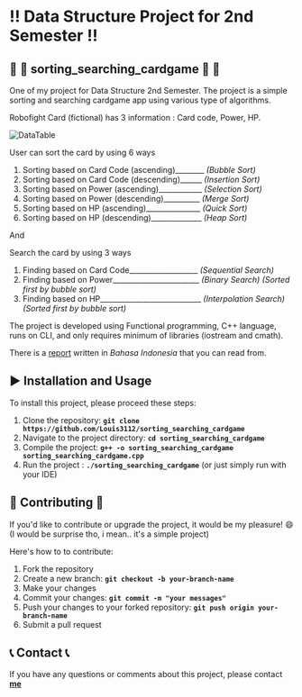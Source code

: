 # :bangbang: **Data Structure Project for 2nd Semester**  :bangbang:

##  :child: :card_index: **sorting_searching_cardgame** :child: :card_index:
One of my project for Data Structure 2nd Semester. The project is a simple sorting and searching cardgame app using various type of algorithms.

Robofight Card (fictional) has 3 information : Card code, Power, HP.

![DataTable](https://github.com/user-attachments/assets/af016083-8387-4c64-80f2-1a32781fe2f0)

User can sort the card by using 6 ways 
1. Sorting based on Card Code (ascending)________ *(Bubble Sort)*
2. Sorting based on Card Code (descending)______ *(Insertion Sort)*
3. Sorting based on Power (ascending)____________ *(Selection Sort)*
4. Sorting based on Power (descending)__________ *(Merge Sort)*
5. Sorting based on HP (ascending)_______________ *(Quick Sort)*
6. Sorting based on HP (descending)______________ *(Heap Sort)*

And

Search the card by using 3 ways 
1. Finding based on Card Code___________________ *(Sequential Search)*
2. Finding based on Power________________________ *(Binary Search) (Sorted first by bubble sort)* 
3. Finding based on HP____________________________ *(Interpolation Search) (Sorted first by bubble sort)*


The project is developed using Functional programming, C++ language, runs on CLI, and only requires minimum of libraries (iostream and cmath).

There is a [report](https://github.com/user-attachments/files/18406932/085_TI2023C_Tugas.Sorting.docx) 
written in *Bahasa Indonesia* that you can read from.

## :arrow_forward: **Installation and Usage** 
To install this project, please proceed these steps:
1. Clone the repository: **`git clone https://github.com/Louis3112/sorting_searching_cardgame`**
2. Navigate to the project directory: **`cd sorting_searching_cardgame`**
3. Compile the project: **`g++ -o sorting_searching_cardgame sorting_searching_cardgame.cpp`**
4. Run the project : **`./sorting_searching_cardgame`** (or just simply run with your IDE)

## 	:bust_in_silhouette: **Contributing** :bust_in_silhouette:
If you'd like to contribute or upgrade the project, it would be my pleasure! :smile: 
(I would be surprise tho, i mean.. it's a simple project)

Here's how to to contribute:
1. Fork the repository
2. Create a new branch: **`git checkout -b your-branch-name`**
3. Make your changes
4. Commit your changes: **`git commit -m "your messages"`** 
5. Push your changes to your forked repository: **`git push origin your-branch-name`**
6. Submit a pull request

## :telephone_receiver: **Contact** :telephone_receiver:

If you have any questions or comments about this project, please contact **[me](corneliuslouis3112@gmail.com)**
